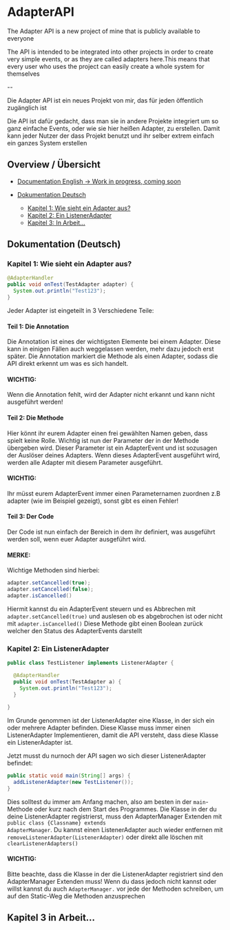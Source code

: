 <h1>AdapterAPI</h1>

The Adapter API is a new project of mine that is publicly available to everyone

The API is intended to be integrated into other projects in order to create very simple events, or as they are called adapters here.This means that every user who uses the project can easily create a whole system for themselves

--

Die Adapter API ist ein neues Projekt von mir, das für jeden öffentlich zugänglich ist

Die API ist dafür gedacht, dass man sie in andere Projekte integriert um so ganz einfache Events, oder wie sie hier heißen Adapter, zu erstellen. Damit kann jeder Nutzer der dass Projekt benutzt und ihr selber extrem einfach ein ganzes System erstellen

<h2>Overview / Übersicht</h2>

- <a href="#documentation-english">Documentation English -> Work in progress, coming soon</a>
- <a href="#dokumentation-deutsch">Dokumentation Deutsch</a>

	- <a href="#kapitel-1-wie-sieht-ein-adapter-aus">Kapitel 1: Wie sieht ein Adapter aus?</a>
	- <a href="I#kapitel-2-ein-listeneradapter">Kapitel 2: Ein ListenerAdapter</a>
	- <a href="#kapitel-3-in-arbeit">Kapitel 3: In Arbeit...</a>

<h2>Dokumentation (Deutsch)</h2>

<h3>Kapitel 1: Wie sieht ein Adapter aus?</h3>

```java
@AdapterHandler
public void onTest(TestAdapter adapter) {
  System.out.println("Test123");
}
```
Jeder Adapter ist eingeteilt in 3 Verschiedene Teile:

<h4>Teil 1: Die Annotation</h4>

Die Annotation ist eines der wichtigsten Elemente bei einem Adapter. Diese kann in einigen Fällen auch weggelassen werden, mehr dazu jedoch erst später.
Die Annotation markiert die Methode als einen Adapter, sodass die API direkt erkennt um was es sich handelt.

<h4>WICHTIG:</h4>
Wenn die Annotation fehlt, wird der Adapter nicht erkannt und kann nicht ausgeführt werden!

<h4>Teil 2: Die Methode</h4>

Hier könnt ihr eurem Adapter einen frei gewählten Namen geben, dass spielt keine Rolle.
Wichtig ist nun der Parameter der in der Methode übergeben wird. Dieser Parameter ist ein AdapterEvent und ist sozusagen der Auslöser deines Adapters. 
Wenn dieses AdapterEvent ausgeführt wird, werden alle Adapter mit diesem Parameter ausgeführt.

<h4>WICHTIG:</h4>
Ihr müsst eurem AdapterEvent immer einen Parameternamen zuordnen z.B adapter (wie im Beispiel gezeigt), sonst gibt es einen Fehler!

<h4>Teil 3: Der Code</h4>

Der Code ist nun einfach der Bereich in dem ihr definiert, was ausgeführt werden soll, wenn euer Adapter ausgeführt wird.

<h4>MERKE:</h4>

Wichtige Methoden sind hierbei:

```java
adapter.setCancelled(true);
adapter.setCancelled(false);
adapter.isCancelled()
```


Hiermit kannst du ein AdapterEvent steuern und es Abbrechen mit <code>adapter.setCancelled(true)</code> und auslesen ob es abgebrochen ist oder nicht
mit <code>adapter.isCancelled()</code> Diese Methode gibt einen Boolean zurück welcher den Status des AdapterEvents darstellt

<h3>Kapitel 2: Ein ListenerAdapter</h3>

```java
public class TestListener implements ListenerAdapter {

  @AdapterHandler
  public void onTest(TestAdapter a) {
    System.out.println("Test123");
  }
	
}
```

Im Grunde genommen ist der ListenerAdapter eine Klasse, in der sich ein oder mehrere Adapter befinden.
Diese Klasse muss immer einen ListenerAdapter Implementieren, damit die API versteht, dass diese Klasse
ein ListenerAdapter ist.

Jetzt musst du nurnoch der API sagen wo sich dieser ListenerAdapter befindet:

```java
public static void main(String[] args) {
  addListenerAdapter(new TestListener());
}
```

Dies solltest du immer am Anfang machen, also am besten in der <code>main</code>-Methode oder kurz nach dem Start des Programmes.
Die Klasse in der du deine ListenerAdapter registrierst, muss den AdapterManager Extenden mit <code>public class {Classname} extends AdapterManager</code>.
Du kannst einen ListenerAdapter auch wieder entfernen mit <code>removeListenerAdapter(ListenerAdapter)</code> oder direkt alle löschen
mit <code>clearListenerAdapters()</code>
  
<h4>WICHTIG:</h4>
Bitte beachte, dass die Klasse in der die ListenerAdapter registriert sind den AdapterManager Extenden muss! Wenn du dass jedoch nicht
kannst oder willst kannst du auch <code>AdapterManager.</code> vor jede der Methoden schreiben, um auf den Static-Weg die Methoden 
anzusprechen

<h2>Kapitel 3 in Arbeit...</h2>
